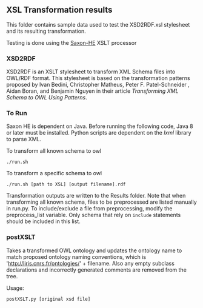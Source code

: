 ## XSL Transformation results
This folder contains sample data used to test the XSD2RDF.xsl stylesheet and its resulting transformation.

Testing is done using the [Saxon-HE](http://saxon.sourceforge.net/) XSLT processor

### XSD2RDF
XSD2RDF is an XSLT stylesheet to transform XML Schema files into OWL/RDF format. This stylesheet is based on the transformation patterns proposed by Ivan Bedini, Christopher Matheus, Peter F. Patel-Schneider , Aidan Boran, and Benjamin Nguyen in their article _Transforming XML Schema to OWL Using Patterns_.

### To Run
Saxon HE is dependent on Java. Before running the following code, Java 8 or later must be installed.
Python scripts are dependent on the _lxml_ library to parse XML.

To transform all known schema to owl
```
./run.sh
```
To transform a specific schema to owl
```
./run.sh [path to XSL] [output filename].rdf
```
Transformation outputs are written to the Results folder. Note that when transforming all known schema, files to be preprocessed are listed manually in run.py. To include/exclude a file from preprocessing, modify the preprocess_list variable. Only schema that rely on `include` statements should be included in this list.

### postXSLT
Takes a transformed OWL ontology and updates the ontology name to match proposed ontology naming conventions, which is 'http://liris.cnrs.fr/ontologies/' + filename. Also any empty subclass declarations and incorrectly generated comments are removed from the tree.

Usage:
```
postXSLT.py [original xsd file]
```